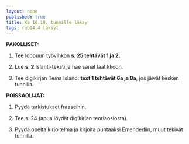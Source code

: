 ```yaml
---
layout: none
published: true
title: Ke 16.10. tunnille läksy
tags: rub14.4 läksyt
---
```

**PAKOLLISET:**

1. Tee loppuun työvihkon **s. 25 tehtävät 1 ja 2.**

2. Lue **s. 2** Islanti-teksti ja hae sanat laatikkoon.

3. Tee digikirjan Tema Island: **text 1 tehtävät 6a ja 8a**, jos jäivät kesken tunnilla.

**POISSAOLIJAT:**

1. Pyydä tarkistukset fraaseihin.

2. Tee s. 24 (apua löydät digikirjan teoriaosiosta).

3. Pyydä opelta kirjoitelma ja kirjoita puhtaaksi Emendediin, muut tekivät tunnilla.

